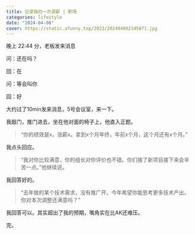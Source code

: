 ```yaml
---
title: 记录我的一次调薪 | 职场
categories: lifestyle
date: "2024-04-08"
cover: https://static.afunny.top/2023/202404082345871.jpg
---
```



晚上 22:44 分，老板发来消息

问：还在吗？

回：在

问：等会叫你

回：好

大约过了10min发来消息，5号会议室，来一下。

我敲门，推门进去，坐在他对面的椅子上，他直入正题。

> “你的绩效是x，涨薪x。拿到x个月年终，年前x个月，这个月还有x个月。”

我点头回应。

> “我对你比较满意，你的组长对你评价也不错。你们接了新项目接下来会辛苦一点。”他继续说。

我回答好的。

> “去年做的某个技术需求，没有推广开。今年希望你能思考更多技术产出。你对本次调整还满意吗？”

我回答可以。其实超出了我的预期，嘴角实在比AK还难压。

完。